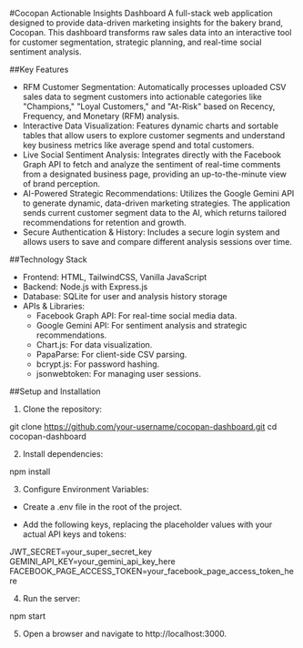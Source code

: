 #Cocopan Actionable Insights Dashboard
A full-stack web application designed to provide data-driven marketing insights for the bakery brand, Cocopan. This dashboard transforms raw sales data into an interactive tool for customer segmentation, strategic planning, and real-time social sentiment analysis.

##Key Features
- RFM Customer Segmentation: Automatically processes uploaded CSV sales data to segment customers into actionable categories like "Champions," "Loyal Customers," and "At-Risk" based on Recency, Frequency, and Monetary (RFM) analysis.
- Interactive Data Visualization: Features dynamic charts and sortable tables that allow users to explore customer segments and understand key business metrics like average spend and total customers.
- Live Social Sentiment Analysis: Integrates directly with the Facebook Graph API to fetch and analyze the sentiment of real-time comments from a designated business page, providing an up-to-the-minute view of brand perception.
- AI-Powered Strategic Recommendations: Utilizes the Google Gemini API to generate dynamic, data-driven marketing strategies. The application sends current customer segment data to the AI, which returns tailored recommendations for retention and growth.
- Secure Authentication & History: Includes a secure login system and allows users to save and compare different analysis sessions over time.

##Technology Stack
- Frontend: HTML, TailwindCSS, Vanilla JavaScript
- Backend: Node.js with Express.js
- Database: SQLite for user and analysis history storage
- APIs & Libraries:
  - Facebook Graph API: For real-time social media data.
  - Google Gemini API: For sentiment analysis and strategic recommendations.
  - Chart.js: For data visualization.
  - PapaParse: For client-side CSV parsing.
  - bcrypt.js: For password hashing.
  - jsonwebtoken: For managing user sessions.

##Setup and Installation
1. Clone the repository:

git clone https://github.com/your-username/cocopan-dashboard.git
cd cocopan-dashboard

2. Install dependencies:

npm install

3. Configure Environment Variables:

- Create a .env file in the root of the project.

- Add the following keys, replacing the placeholder values with your actual API keys and tokens:

JWT_SECRET=your_super_secret_key
GEMINI_API_KEY=your_gemini_api_key_here
FACEBOOK_PAGE_ACCESS_TOKEN=your_facebook_page_access_token_here

4. Run the server:

npm start

5. Open a browser and navigate to http://localhost:3000.
